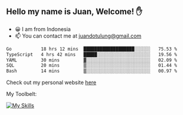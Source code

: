 ## Hello my name is Juan, Welcome! ✋

- 😀 I am from Indonesia
- 📫 You can contact me at juandotulung@gmail.com

<!--START_SECTION:waka-->

```txt
Go           18 hrs 12 mins  ███████████████████░░░░░░   75.53 %
TypeScript   4 hrs 42 mins   █████░░░░░░░░░░░░░░░░░░░░   19.56 %
YAML         30 mins         ▓░░░░░░░░░░░░░░░░░░░░░░░░   02.09 %
SQL          20 mins         ▒░░░░░░░░░░░░░░░░░░░░░░░░   01.44 %
Bash         14 mins         ▒░░░░░░░░░░░░░░░░░░░░░░░░   00.97 %
```

<!--END_SECTION:waka-->

Check out my personal website [here](https://juanchristian.com)

My Toolbelt:

[![My Skills](https://skillicons.dev/icons?i=go,js,ts,nodejs,express,react,nextjs,vue,tailwind,vite,html,css,python,php,aws,bash,linux,postgres,mysql,redis,kafka,docker,vercel,netlify,vscode,figma)](https://skillicons.dev)

